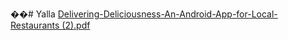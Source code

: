 ��#   Y a l l a 
 
 [Delivering-Deliciousness-An-Android-App-for-Local-Restaurants (2).pdf](https://github.com/Assoulin/Yalla/files/11395478/Delivering-Deliciousness-An-Android-App-for-Local-Restaurants.2.pdf)
